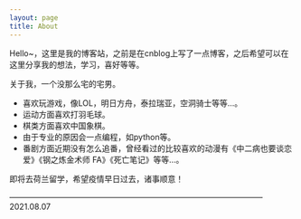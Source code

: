 ```yaml
---
layout: page
title: About
---
```


Hello~，这里是我的博客站，之前是在cnblog上写了一点博客，之后希望可以在这里分享我的想法，学习，喜好等等。

关于我，一个没那么宅的宅男。
- 喜欢玩游戏，像LOL，明日方舟，泰拉瑞亚，空洞骑士等等...。
- 运动方面喜欢打羽毛球。
- 棋类方面喜欢中国象棋。
- 由于专业的原因会一点编程，如python等。
- 番剧方面近期没有怎么追番，曾经看过的比较喜欢的动漫有《中二病也要谈恋爱》《钢之炼金术师 FA》《死亡笔记》等等...。

即将去荷兰留学，希望疫情早日过去，诸事顺意！

————————————————————————————————2021.08.07


